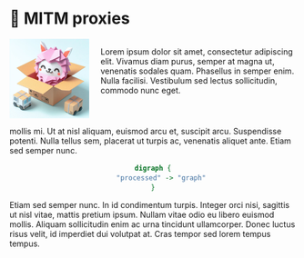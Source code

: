 # 🔎 MITM proxies

<div style="display: flex;">
    <img src="../img/proxy_llama_mitm.jpeg" style="height: 10em; width: 10em; align-self: flex-start; object-fit: contain;">
    <div style="margin-left: 20px;">
        <p>
            Lorem ipsum dolor sit amet, consectetur adipiscing elit. Vivamus diam purus, semper at magna ut, venenatis sodales quam. Phasellus in semper enim. Nulla facilisi. Vestibulum sed lectus sollicitudin, commodo nunc eget.
        </p>
    </div>
</div>

mollis mi. Ut at nisl aliquam, euismod arcu et, suscipit arcu. Suspendisse potenti. Nulla tellus sem, placerat ut turpis ac, venenatis aliquet ante. Etiam sed semper nunc.

<div style="text-align: center;">

```dot process
digraph {
    "processed" -> "graph"
}
```

</div>

Etiam sed semper nunc. In id condimentum turpis. Integer orci nisi, sagittis ut nisl vitae, mattis pretium ipsum. Nullam vitae odio eu libero euismod mollis. Aliquam sollicitudin enim ac urna tincidunt ullamcorper. Donec luctus risus velit, id imperdiet dui volutpat at. Cras tempor sed lorem tempus tempus.

